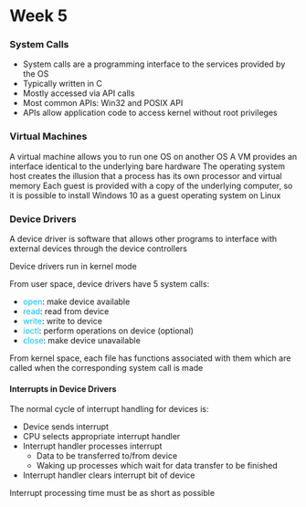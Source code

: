# Week 5

### System Calls
- System calls are a programming interface to the services provided by the OS
- Typically written in C
- Mostly accessed via API calls
- Most common APIs: Win32 and POSIX API
- APIs allow application code to access kernel without root privileges

### Virtual Machines
A virtual machine allows you to run one OS on another OS
A VM provides an interface identical to the underlying bare hardware
The operating system host creates the illusion that a process has its own processor and virtual memory
Each guest is provided with a copy of the underlying computer, so it is possible to install Windows 10 as a guest operating system on Linux

### Device Drivers
A device driver is software that allows other programs to interface with external devices through the device controllers

Device drivers run in kernel mode

From user space, device drivers have 5 system calls:
- <span style="color:#00bfff">open</span>: make device available
- <span style="color:#00bfff">read</span>: read from device
- <span style="color:#00bfff">write</span>: write to device
- <span style="color:#00bfff">ioctl</span>: perform operations on device (optional)
- <span style="color:#00bfff">close</span>: make device unavailable

From kernel space, each file has functions associated with them which are called when the corresponding system call is made

#### Interrupts in Device Drivers
The normal cycle of interrupt handling for devices is:
- Device sends interrupt
- CPU selects appropriate interrupt handler
- Interrupt handler processes interrupt
	- Data to be transferred to/from device
	- Waking up processes which wait for data transfer to be finished
- Interrupt handler clears interrupt bit of device

Interrupt processing time must be as short as possible

